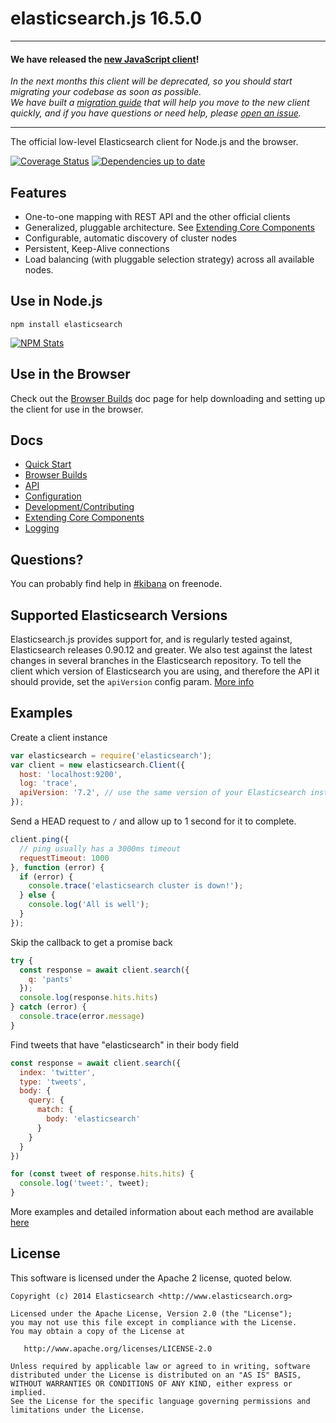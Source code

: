 # elasticsearch.js 16.5.0

---

#### We have released the [new JavaScript client](https://www.elastic.co/blog/new-elasticsearch-javascript-client-released)!
*In the next months this client will be deprecated, so you should start migrating your codebase as soon as possible.<br/>
We have built a [migration guide](https://www.elastic.co/guide/en/elasticsearch/client/javascript-api/current/breaking-changes.html) that will help you move to the new client quickly, and if you have questions or need help, please [open an issue](https://github.com/elastic/elasticsearch-js/issues/new/choose).*

---

The official low-level Elasticsearch client for Node.js and the browser.

[![Coverage Status](http://img.shields.io/coveralls/elastic/elasticsearch-js/master.svg?style=flat-square)](https://coveralls.io/r/elastic/elasticsearch-js?branch=master)
[![Dependencies up to date](http://img.shields.io/david/elastic/elasticsearch-js.svg?style=flat-square)](https://david-dm.org/elastic/elasticsearch-js)

## Features

 - One-to-one mapping with REST API and the other official clients
 - Generalized, pluggable architecture. See [Extending Core Components](https://www.elastic.co/guide/en/elasticsearch/client/javascript-api/16.x/extending_core_components.html)
 - Configurable, automatic discovery of cluster nodes
 - Persistent, Keep-Alive connections
 - Load balancing (with pluggable selection strategy) across all available nodes.

## Use in Node.js

```
npm install elasticsearch
```

[![NPM Stats](https://nodei.co/npm/elasticsearch.png?downloads=true)](https://npmjs.org/package/elasticsearch)

## Use in the Browser

Check out the [Browser Builds](https://www.elastic.co/guide/en/elasticsearch/client/javascript-api/16.x/browser-builds.html) doc page for help downloading and setting up the client for use in the browser.

## Docs
 - [Quick Start](https://www.elastic.co/guide/en/elasticsearch/client/javascript-api/16.x/quick-start.html)
 - [Browser Builds](https://www.elastic.co/guide/en/elasticsearch/client/javascript-api/16.x/browser-builds.html)
 - [API](https://www.elastic.co/guide/en/elasticsearch/client/javascript-api/16.x/api-reference.html)
 - [Configuration](https://www.elastic.co/guide/en/elasticsearch/client/javascript-api/16.x/configuration.html)
 - [Development/Contributing](https://www.elastic.co/guide/en/elasticsearch/client/javascript-api/16.x/contributing.html)
 - [Extending Core Components](https://www.elastic.co/guide/en/elasticsearch/client/javascript-api/16.x/extending_core_components.html)
 - [Logging](https://www.elastic.co/guide/en/elasticsearch/client/javascript-api/16.x/logging.html)


## Questions?
You can probably find help in [#kibana](https://kiwiirc.com/client/irc.freenode.net/?#kibana) on freenode.


## Supported Elasticsearch Versions

Elasticsearch.js provides support for, and is regularly tested against, Elasticsearch releases 0.90.12 and greater. We also test against the latest changes in several branches in the Elasticsearch repository. To tell the client which version of Elasticsearch you are using, and therefore the API it should provide, set the `apiVersion` config param. [More info](https://www.elastic.co/guide/en/elasticsearch/client/javascript-api/16.x/configuration.html#config-options)

## Examples

Create a client instance
```js
var elasticsearch = require('elasticsearch');
var client = new elasticsearch.Client({
  host: 'localhost:9200',
  log: 'trace',
  apiVersion: '7.2', // use the same version of your Elasticsearch instance
});
```

Send a HEAD request to `/` and allow up to 1 second for it to complete.
```js
client.ping({
  // ping usually has a 3000ms timeout
  requestTimeout: 1000
}, function (error) {
  if (error) {
    console.trace('elasticsearch cluster is down!');
  } else {
    console.log('All is well');
  }
});
```

Skip the callback to get a promise back
```js
try {
  const response = await client.search({
    q: 'pants'
  });
  console.log(response.hits.hits)
} catch (error) {
  console.trace(error.message)
}
```

Find tweets that have "elasticsearch" in their body field
```js
const response = await client.search({
  index: 'twitter',
  type: 'tweets',
  body: {
    query: {
      match: {
        body: 'elasticsearch'
      }
    }
  }
})

for (const tweet of response.hits.hits) {
  console.log('tweet:', tweet);
}
```

More examples and detailed information about each method are available [here](https://www.elastic.co/guide/en/elasticsearch/client/javascript-api/16.x/index.html)

## License

This software is licensed under the Apache 2 license, quoted below.

    Copyright (c) 2014 Elasticsearch <http://www.elasticsearch.org>

    Licensed under the Apache License, Version 2.0 (the "License");
    you may not use this file except in compliance with the License.
    You may obtain a copy of the License at

       http://www.apache.org/licenses/LICENSE-2.0

    Unless required by applicable law or agreed to in writing, software
    distributed under the License is distributed on an "AS IS" BASIS,
    WITHOUT WARRANTIES OR CONDITIONS OF ANY KIND, either express or implied.
    See the License for the specific language governing permissions and
    limitations under the License.
